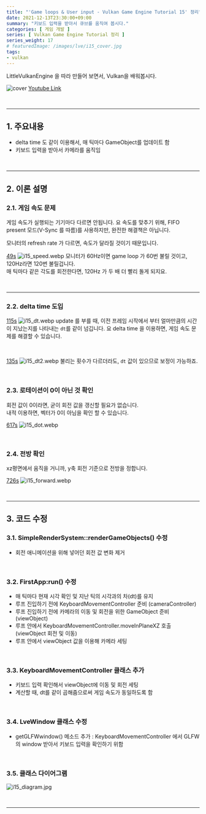 ```yaml
---
title: "'Game loops & User input - Vulkan Game Engine Tutorial 15' 정리"
date: 2021-12-13T23:30:00+09:00
summary: "키보드 입력을 받아서 큐브를 움직여 봅시다."
categories: [ 게임 개발 ]
series: [ Vulkan Game Engine Tutorial 정리 ]
series_weight: 17
# featuredImage: /images/lve/i15_cover.jpg
tags:
- vulkan
---
```


LittleVulkanEngine 을 따라 만들어 보면서, Vulkan을 배워봅시다.


![cover](/images/lve/i15_cover.jpg)
[Youtube Link](https://youtu.be/wFV9zPU_Cjg?list=PL8327DO66nu9qYVKLDmdLW_84-yE4auCR)

<br/>

---


## 1. 주요내용

- delta time 도 같이 이용해서, 매 틱마다 GameObject를 업데이트 함
- 키보드 입력을 받아서 카메라를 움직임

<br/>

---

## 2. 이론 설명

### 2.1. 게임 속도 문제
게임 속도가 실행되는 기기마다 다르면 안됩니다.
요 속도를 맞추기 위해, FIFO present 모드(V-Sync 를 따름)를 사용하지만, 완전한 해결책은 아닙니다.

모니터의 refresh rate 가 다르면, 속도가 달라질 것이기 때문입니다.

[49s](https://youtu.be/wFV9zPU_Cjg?list=PL8327DO66nu9qYVKLDmdLW_84-yE4auCR&t=49)
![i15_speed.webp](/images/lve/i15_speed.webp)
모니터가 60Hz이면 game loop 가 60번 불릴 것이고, 120Hz라면 120번 불릴겁니다.  
매 틱마다 같은 각도를 회전한다면, 120Hz 가 두 배 더 빨리 돌게 되지요.

<br/>

---

### 2.2. delta time 도입


[115s](https://youtu.be/wFV9zPU_Cjg?list=PL8327DO66nu9qYVKLDmdLW_84-yE4auCR&t=115)
![i15_dt.webp](/images/lve/i15_dt.webp)
update 를 부를 때, 이전 프레임 시작에서 부터 얼마만큼의 시간이 지났는지를 나타내는 `dt`를 같이 넘깁니다.
요 delta time 을 이용하면, 게임 속도 문제를 해결할 수 있습니다.

<br/>

[135s](https://youtu.be/wFV9zPU_Cjg?list=PL8327DO66nu9qYVKLDmdLW_84-yE4auCR&t=135)
![i15_dt2.webp](/images/lve/i15_dt2.webp)
불리는 횟수가 다르더라도, `dt` 값이 있으므로 보정이 가능하죠.

<br/>

### 2.3. 로테이션이 0이 아닌 것 확인
회전 값이 0이라면, 굳이 회전 값을 갱신할 필요가 없습니다.  
내적 이용하면, 벡터가 0이 아님을 확인 할 수 있습니다.

[617s](https://youtu.be/wFV9zPU_Cjg?list=PL8327DO66nu9qYVKLDmdLW_84-yE4auCR&t=617)
![i15_dot.webp](/images/lve/i15_dot.webp)

<br/>

### 2.4. 전방 확인
xz평면에서 움직을 거니까, y축 회전 기준으로 전방을 정합니다.

[726s](https://youtu.be/wFV9zPU_Cjg?list=PL8327DO66nu9qYVKLDmdLW_84-yE4auCR&t=726)
![i15_forward.webp](/images/lve/i15_forward.webp)

<br/>

---

## 3. 코드 수정

### 3.1. SimpleRenderSystem::renderGameObjects() 수정
- 회전 애니메이션을 위해 넣어던 회전 값 변화 제거

<br/>

### 3.2. FirstApp:run() 수정
- 매 틱마다 현재 시각 확인 및 지난 틱의 시각과의 차(dt)를 유지
- 루프 진입하기 전에 KeyboardMovementController 준비 (cameraController)
- 루프 진입하기 전에 카메라의 이동 및 회전을 위한 GameObject 준비 (viewObject)
- 루프 안에서 KeyboardMovementController.moveInPlaneXZ 호출 (viewObject 회전 및 이동)
- 루프 안에서 viewObject 값을 이용해 카메라 세팅

<br/>

### 3.3. KeyboardMovementController 클래스 추가
- 키보드 입력 확인해서 viewObject에 이동 및 회전 세팅
- 계산할 때, dt를 같이 곱해줌으로써 게임 속도가 동일하도록 함

<br/>

### 3.4. LveWindow 클래스 수정
- getGLFWwindow() 메소드 추가 : KeyboardMovementController 에서 GLFW의 window 받아서 키보드 입력을 확인하기 위함

<br/>

### 3.5. 클래스 다이어그램
![i15_diagram.jpg](/images/lve/i15_diagram.jpg)

<br/>

---